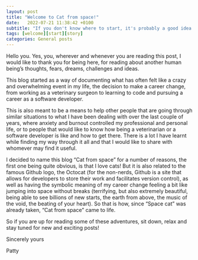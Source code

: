```yaml
---
layout: post
title: "Welcome to Cat from space!"
date:   2022-07-21 11:38:42 +0100
subtitle: "If you don't know where to start, it's probably a good idea to start here :3" 
tags: [welcome][start][story]
categories: General posts
---
```



Hello you. Yes, you, wherever and whenever you are reading this post, I would like to thank you for being here, for reading about another human being’s thoughts, fears, dreams, challenges and ideas.

This blog started as a way of documenting what has often felt like a crazy and overwhelming event in my life, the decision to make a career change, from working as a veterinary surgeon to learning to code and pursuing a career as a software developer. 

This is also meant to be a means to help other people that are going through similar situations to what I have been dealing with over the last couple of years, where anxiety and burnout controlled my professional and personal life, or to people that would like to know how being a veterinarian or a software developer is like and how to get there. There is a lot I have learnt while finding my way through it all and that I would like to share with whomever may find it useful.

I decided to name this blog “Cat from space” for a number of reasons,  the first one being quite obvious, is that I love cats! But it is also related to the famous Github logo, the Octocat (for the non-nerds, Github is a site that allows for developers to store their work and facilitates version control), as well as having the symbolic meaning of my career change feeling a bit like jumping into space without breaks (terrifying, but also extremely beautiful, being able to see billions of new starts, the earth from above, the music of the void, the beating of your heart). So that is how, since “Space cat” was already taken, “Cat from space” came to life.

So if you are up for reading some of these adventures, sit down, relax and stay tuned for new and exciting posts!

Sincerely yours

Patty
